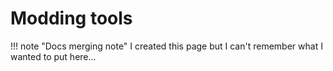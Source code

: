 # Modding tools

!!! note "Docs merging note"
    I created this page but I can't remember what I wanted to put here...